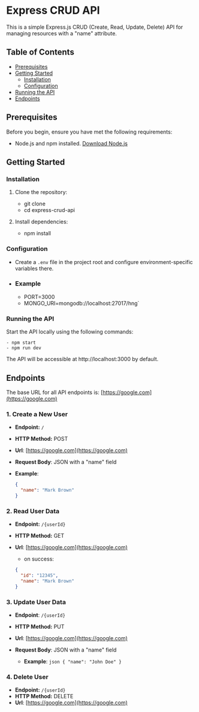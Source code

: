 # Express CRUD API

This is a simple Express.js CRUD (Create, Read, Update, Delete) API for managing resources with a "name" attribute.

## Table of Contents

- [Prerequisites](#prerequisites)
- [Getting Started](#getting-started)
  - [Installation](#installation)
  - [Configuration](#configuration)
- [Running the API](#running-the-api)
- [Endpoints](#endpoints)

## Prerequisites

Before you begin, ensure you have met the following requirements:

- Node.js and npm installed. [Download Node.js](https://nodejs.org/)

## Getting Started

### Installation

1. Clone the repository:

   - git clone <repository-url>
   - cd express-crud-api

2. Install dependencies:

   - npm install

### Configuration

- Create a `.env` file in the project root and configure environment-specific variables there.
- ### Example
  - PORT=3000
  - MONGO_URI=mongodb://localhost:27017/hng`

### Running the API

Start the API locally using the following commands:

    - npm start
    - npm run dev

The API will be accessible at http://localhost:3000 by default.

## Endpoints

The base URL for all API endpoints is: [https://google.com](https://google.com)

### 1. Create a New User

- **Endpoint:** `/`
- **HTTP Method:** POST
- **Url**: [https://google.com](https://google.com)
- **Request Body**: JSON with a "name" field

- **Example**:
  ```json
  {
    "name": "Mark Brown"
  }
  ```

### 2. Read User Data

- **Endpoint:** `/{userId}`
- **HTTP Method:** GET
- **Url**: [https://google.com](https://google.com)

  - on success:

  ```json
  {
    "id": "12345",
    "name": "Mark Brown"
  }
  ```

### 3. Update User Data

- **Endpoint**: `/{userId}`
- **HTTP Method:** PUT
- **Url**: [https://google.com](https://google.com)
- **Request Body**: JSON with a "name" field

  - **Example**:
    `json
{
  "name": "John Doe"
}
`

### 4. Delete User

- **Endpoint:** `/{userId}`
- **HTTP Method:** DELETE
- **Url**: [https://google.com](https://google.com)
